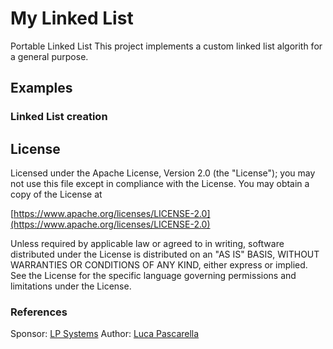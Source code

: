 # My Linked List
Portable Linked List
This project implements a custom linked list algorith for a general purpose.

## Examples
### Linked List creation

## License
Licensed under the Apache License, Version 2.0 (the "License"); you may not use this file except in compliance with the License. You may obtain a copy of the License at

[https://www.apache.org/licenses/LICENSE-2.0](https://www.apache.org/licenses/LICENSE-2.0)

Unless required by applicable law or agreed to in writing, software distributed under the License is distributed on an "AS IS" BASIS, WITHOUT WARRANTIES OR CONDITIONS OF ANY KIND, either express or implied. See the License for the specific language governing permissions and limitations under the License.

### References
Sponsor: [LP Systems](https://lpsystems.eu)
Author: [Luca Pascarella](https://lucapascarella.com)
